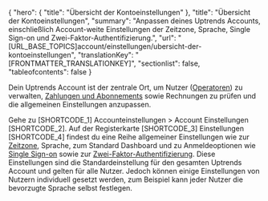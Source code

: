 {
  "hero": {
    "title": "Übersicht der Kontoeinstellungen"
  },
  "title": "Übersicht der Kontoeinstellungen",
  "summary": "Anpassen deines Uptrends Accounts, einschließlich Account-weite Einstellungen der Zeitzone, Sprache, Single Sign-on und Zwei-Faktor-Authentifizierung.",
  "url": "[URL_BASE_TOPICS]account/einstellungen/ubersicht-der-kontoeinstellungen",
  "translationKey": "[FRONTMATTER_TRANSLATIONKEY]",
  "sectionlist": false,
  "tableofcontents": false
}

Dein Uptrends Account ist der zentrale Ort, um Nutzer ([Operatoren]([LINK_URL_1])) zu verwalten, [Zahlungen und Abonnements]([LINK_URL_2]) sowie Rechnungen zu prüfen und die allgemeinen Einstellungen anzupassen.

Gehe zu [SHORTCODE_1] Accounteinstellungen > Account Einstellungen [SHORTCODE_2]. Auf der Registerkarte [SHORTCODE_3] Einstellungen [SHORTCODE_4] findest du eine Reihe allgemeiner Einstellungen wie zur [Zeitzone]([LINK_URL_3]), Sprache, zum Standard Dashboard und zu Anmeldeoptionen wie [Single Sign-on]([LINK_URL_4]) sowie zur [Zwei-Faktor-Authentifizierung]([LINK_URL_5]). Diese Einstellungen sind die Standardeinstellung für den gesamten Uptrends Account und gelten für alle Nutzer. Jedoch können einige Einstellungen von Nutzern individuell gesetzt werden, zum Beispiel kann jeder Nutzer die bevorzugte Sprache selbst festlegen.
